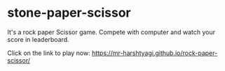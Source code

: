 # stone-paper-scissor
It's a rock paper Scissor game. Compete with computer and watch your score in leaderboard.

Click on the link to play now: https://mr-harshtyagi.github.io/rock-paper-scissor/
